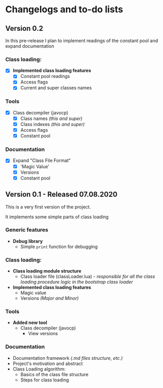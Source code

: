 # Changelogs and to-do lists
## Version 0.2
In this pre-release I plan to implement readings of the constant pool and expand documentation 
### Class loading:
- [x] **Implemented class loading features**
  - [x] Constant pool readings
  - [x] Access flags
  - [x] Current and super classes names
### Tools
- [x] Class decompiler (javocp)
  - [x] Class names *(this and super)*
  - [x] Class indexes *(this and super)*
  - [x] Access flags
  - [x] Constant pool
### Documentation
- [x] Expand "Class File Format"
  - [x] 'Magic Value'
  - [x] Versions
  - [x] Constant pool

## Version 0.1 - Released 07.08.2020
This is a very first version of the project.

It implements some simple parts of class loading
### Generic features
- **Debug library**
  - Simple `print` function for debugging
### Class loading:
- **Class loading module structure**
  - Class loader file (classLoader.lua) - *responsible for all the class* *loading procedure logic in the bootstrap class loader*
- **Implemented class loading features**
  - Magic value
  - Versions *(Major and Minor)*
### Tools
- **Added new tool**
  - Class decompiler (javocp)
    - View versions
### Documentation
- Documentation framework *(.md files structure, etc.)*
- Project's motivation and abstract
- Class Loading algorithm:
  - Basics of the class file structure
  - Steps for class loading 